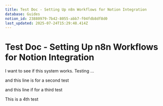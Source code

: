 ```yaml
---
title: Test Doc - Setting Up n8n Workflows for Notion Integration
database: Guides
notion_id: 23880979-7b42-8055-abb7-f04fdb8df8d0
last_updated: 2025-07-24T15:29:48.414Z
---
```


# Test Doc - Setting Up n8n Workflows for Notion Integration


I want to see if this system works. Testing …


and this line is for a second test


and this line if for a third test


This is a 4th test

